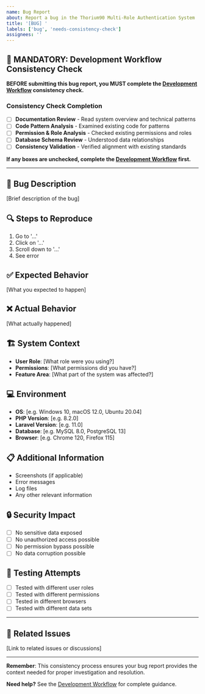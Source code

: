 ```yaml
---
name: Bug Report
about: Report a bug in the Thorium90 Multi-Role Authentication System
title: '[BUG] '
labels: ['bug', 'needs-consistency-check']
assignees: ''
---
```


## 🚨 **MANDATORY: Development Workflow Consistency Check**

**BEFORE submitting this bug report, you MUST complete the [Development Workflow](wiki/Development-Workflow.md) consistency check.**

### **Consistency Check Completion**
- [ ] **Documentation Review** - Read system overview and technical patterns
- [ ] **Code Pattern Analysis** - Examined existing code for patterns
- [ ] **Permission & Role Analysis** - Checked existing permissions and roles
- [ ] **Database Schema Review** - Understood data relationships
- [ ] **Consistency Validation** - Verified alignment with existing standards

**If any boxes are unchecked, complete the [Development Workflow](wiki/Development-Workflow.md) first.**

---

## 🐛 **Bug Description**
[Brief description of the bug]

## 🔍 **Steps to Reproduce**
1. Go to '...'
2. Click on '...'
3. Scroll down to '...'
4. See error

## ✅ **Expected Behavior**
[What you expected to happen]

## ❌ **Actual Behavior**
[What actually happened]

## 🏗️ **System Context**
- **User Role**: [What role were you using?]
- **Permissions**: [What permissions did you have?]
- **Feature Area**: [What part of the system was affected?]

## 💻 **Environment**
- **OS**: [e.g. Windows 10, macOS 12.0, Ubuntu 20.04]
- **PHP Version**: [e.g. 8.2.0]
- **Laravel Version**: [e.g. 11.0]
- **Database**: [e.g. MySQL 8.0, PostgreSQL 13]
- **Browser**: [e.g. Chrome 120, Firefox 115]

## 📋 **Additional Information**
- Screenshots (if applicable)
- Error messages
- Log files
- Any other relevant information

## 🔒 **Security Impact**
- [ ] No sensitive data exposed
- [ ] No unauthorized access possible
- [ ] No permission bypass possible
- [ ] No data corruption possible

## 🧪 **Testing Attempts**
- [ ] Tested with different user roles
- [ ] Tested with different permissions
- [ ] Tested in different browsers
- [ ] Tested with different data sets

---

## 🔗 **Related Issues**
[Link to related issues or discussions]

---

**Remember**: This consistency process ensures your bug report provides the context needed for proper investigation and resolution.

**Need help?** See the [Development Workflow](wiki/Development-Workflow.md) for complete guidance.
